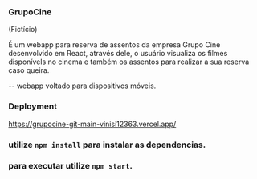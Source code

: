 ### GrupoCine
(Fictício)

É um webapp para reserva de assentos da empresa Grupo Cine desenvolvido em React,  através dele, o usuário visualiza os filmes disponívels no cinema e também os assentos para realizar a sua reserva caso queira.

-- webapp voltado para dispositivos móveis.
### Deployment

https://grupocine-git-main-vinisi12363.vercel.app/ 

### utilize `npm install` para instalar as dependencias.


### para executar utilize `npm start`.